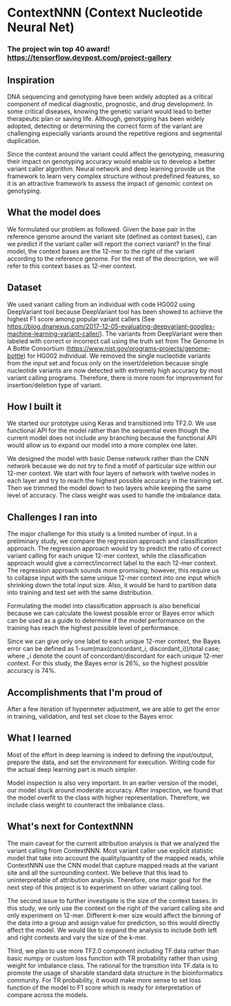 # ContextNNN (Context Nucleotide Neural Net)

### The project win top 40 award! https://tensorflow.devpost.com/project-gallery

## Inspiration

DNA sequencing and genotyping have been widely adopted as a critical component of medical diagnostic, prognostic, and drug development. In some critical diseases, knowing the genetic variant would lead to better therapeutic plan or saving life. Although, genotyping has been widely adopted, detecting or determining the correct form of the variant are challenging especially variants around the repetitive regions and segmental duplication. 

Since the context around the variant could affect the genotyping, measuring their impact on genotyping accuracy would enable us to develop a better variant caller algorithm. Neural network and deep learning provide us the framework to learn very complex structure without predefined features, so it is an attractive framework to assess the impact of genomic context on genotyping.

## What the model does

We formulated our problem as followed. Given the base pair in the reference genome around the variant site (defined as context bases), can we predict if the variant caller will report the correct variant? In the final model, the context bases are the 12-mer to the right of the variant according to the reference genome. For the rest of the description, we will refer to this context bases as 12-mer context.

## Dataset

We used variant calling from an individual with code HG002 using DeepVariant tool because DeepVariant tool has been showed to achieve the highest F1 score among popular variant callers (See https://blog.dnanexus.com/2017-12-05-evaluating-deepvariant-googles-machine-learning-variant-caller/). The variants from DeepVariant were then labeled with correct or incorrect call using the truth set from The Genome In A Bottle Consortium (https://www.nist.gov/programs-projects/genome-bottle) for HG002 individual. We removed the single nucleotide variants from the input set and focus only on the insert/deletion because single nucleotide variants are now detected with extremely high accuracy by most variant calling programs. Therefore, there is more room for improvement for insertion/deletion type of variant.

## How I built it

We started our prototype using Keras and transitioned into TF2.0. We use functional API for the model rather than the sequential even though the current model does not include any branching because the functional API would allow us to expand our model into a more complex one later.

We designed the model with basic Dense network rather than the CNN network because we do not try to find a motif of particular size within our 12-mer context. We start with four layers of network with twelve nodes in each layer and try to reach the highest possible accuracy in the training set. Then we trimmed the model down to two layers while keeping the same level of accuracy. The class weight was used to handle the imbalance data.

## Challenges I ran into

The major challenge for this study is a limited number of input. In a preliminary study, we compare the regression approach and classification approach. The regression approach would try to predict the ratio of correct variant calling for each unique 12-mer context, while the classification approach would give a correct/incorrect label to the each 12-mer context. The regression approach sounds more promising; however, this require us to collapse input with the same unique 12-mer context into one input which shrinking down the total input size. Also, it would be hard to partition data into training and test set with the same distribution. 

Formulating the model into classification approach is also beneficial because we can calculate the lowest possible error or Bayes error which can be used as a guide to determine if the model performance on the training has reach the highest possible level of performance. 

Since we can give only one label to each unique 12-mer context, the Bayes error can be defined as 1-sum(max(concordant_i, discordant_i))/total case; where _i denote the count of concordant/discordant for each unique 12-mer context. For this study, the Bayes error is 26%, so the highest possible accuracy is 74%.

## Accomplishments that I'm proud of

After a few iteration of hypermeter adjustment, we are able to get the error in training, validation, and test set close to the Bayes error. 

## What I learned

Most of the effort in deep learning is indeed to defining the input/output,  prepare the data, and set the environment for execution. Writing code for the actual deep learning part is much simpler.

Model inspection is also very important. In an earlier version of the model, our model stuck around moderate accuracy. After inspection, we found that the model overfit to the class with higher representation. Therefore, we include class weight to counteract the imbalance class.

## What's next for ContextNNN

The main caveat for the current attribution analysis is that we analyzed the variant calling from ContextNNN. Most variant caller use explicit statistic model that take into account the quality/quantity of the mapped reads, while ContextNNN use the CNN model that capture mapped reads at the variant site and all the surrounding context. We believe that this lead to uninterpretable of attribution analysis.  Therefore, one major goal for the next step of this project is to experiment on other variant calling tool.

The second issue to further investigate is the size of the context bases. In this study, we only use the context on the right of the variant calling site and only experiment on 12-mer. Different k-mer size would affect the binning of the data into a group and assign value for prediction, so this would directly affect the model. We would like to expand the analysis to include both left and right contexts and vary the size of the k-mer. 

Third, we plan to use more TF2.0 component including TF.data rather than basic numpy or custom loss function with TR probability rather than using weight for imbalance class. The rational for the transition into TF.data is to promote the usage of sharable standard data structure in the bioinformatics community. For TR probability, it would make more sense to set loss function of the model to F1 score which is ready for interpretation of compare across the models.

